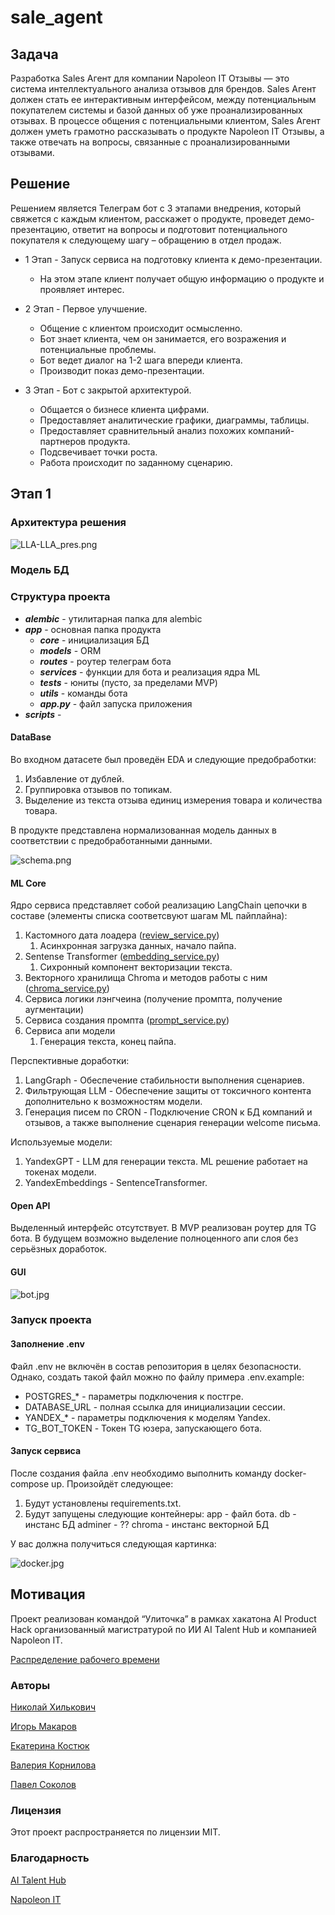 # sale_agent
## Задача

Разработка Sales Агент для компании Napoleon IT Отзывы — это система интеллектуального анализа отзывов для брендов. 
Sales Агент должен стать ее интерактивным интерфейсом, между потенциальным покупателем системы и базой данных об уже 
проанализированных отзывах. В процессе общения с потенциальными клиентом, Sales Агент должен уметь грамотно рассказывать 
о продукте Napoleon IT Отзывы, а также отвечать на вопросы, связанные с проанализированными отзывами.

## Решение

Решением является Телеграм бот с 3 этапами внедрения, который свяжется с каждым клиентом, расскажет о продукте, 
проведет демо-презентацию, ответит на вопросы и подготовит потенциального покупателя к следующему шагу – обращению в 
отдел продаж.

- 1 Этап - Запуск сервиса на подготовку клиента к демо-презентации. 
  - На этом этапе клиент получает общую информацию о продукте и проявляет интерес.

- 2 Этап - Первое улучшение. 
  - Общение с клиентом происходит осмысленно. 
  - Бот знает клиента, чем он занимается, его возражения и потенциальные проблемы. 
  - Бот ведет диалог на 1-2 шага впереди клиента. 
  - Производит показ демо-презентации.

- 3 Этап - Бот с закрытой архитектурой. 
  - Общается о бизнесе клиента цифрами. 
  - Предоставляет аналитические графики, диаграммы, таблицы. 
  - Предоставляет сравнительный анализ похожих компаний-партнеров продукта. 
  - Подсвечивает точки роста. 
  - Работа происходит по заданному сценарию.

## Этап 1

### Архитектура решения
![LLA-LLA_pres.png](readme_files%2FLLA-LLA_pres.png)

### Модель БД


### Структура проекта
- **_alembic_** - утилитарная папка для alembic
- **_app_** - основная папка продукта
  - **_core_** - инициализация БД
  - **_models_** - ORM
  - **_routes_** - роутер телеграм бота
  - **_services_** - функции для бота и реализация ядра ML
  - **_tests_** - юниты (пусто, за пределами MVP)
  - **_utils_** - команды бота
  - **_app.py_** - файл запуска приложения
- **_scripts_** - 

#### DataBase
Во входном датасете был проведён EDA и следующие предобработки:
1. Избавление от дублей.
2. Группировка отзывов по топикам.
3. Выделение из текста отзыва единиц измерения товара и количества товара.

В продукте представлена нормализованная модель данных в соответствии с предобработанными данными.

![schema.png](readme_files%2Fschema.png)

#### ML Core
Ядро сервиса представляет собой реализацию LangChain цепочки в составе (элементы списка соответсвуют шагам ML пайплайна):
1. Кастомного дата лоадера ([review_service.py](app%2Fservices%2Freview_service.py))
   1. Асинхронная загрузка данных, начало пайпа.
2. Sentense Transformer ([embedding_service.py](app%2Fservices%2Fembedding_service.py))
   1. Сихронный компонент векторизации текста.
3. Векторного хранилища Chroma и методов работы с ним ([chroma_service.py](app%2Fservices%2Fchroma_service.py))
4. Сервиса логики лэнгчеина (получение промпта, получение аугментации)
5. Сервиса создания промпта ([prompt_service.py](app%2Fservices%2Fprompt_service.py))
6. Сервиса апи модели
   1. Генерация текста, конец пайпа.

Перспективные доработки:
1. LangGraph - Обеспечение стабильности выполнения сценариев.
2. Фильтрующая LLM - Обеспечение защиты от токсичного контента дополнительно к возможностям модели.
3. Генерация писем по CRON - Подключение CRON к БД компаний и отзывов, а также выполнение сценария генерации welcome письма.

Используемые модели:
1. YandexGPT - LLM для генерации текста. ML решение работает на токенах модели.
2. YandexEmbeddings - SentenceTransformer.

#### Open API
Выделенный интерфейс отсутствует. В MVP реализован роутер для TG бота. 
В будущем возможно выделение полноценного апи слоя без серьёзных доработок. 

#### GUI
![bot.jpg](readme_files%2Fbot.jpg)

### Запуск проекта
#### Заполнение .env
Файл .env не включён в состав репозитория в целях безопасности. Однако, создать такой файл можно по файлу примера .env.example:
- POSTGRES_* - параметры подключения к постгре.
- DATABASE_URL - полная ссылка для инициализации сессии.
- YANDEX_* - параметры подключения к моделям Yandex.
- TG_BOT_TOKEN - Токен TG юзера, запускающего бота.

#### Запуск сервиса
После создания файла .env необходимо выполнить команду docker-compose up. Произойдёт следующее:

1. Будут установлены requirements.txt.
2. Будут запущены следующие контейнеры:
app - файл бота.
db - инстанс БД
adminer - ??
chroma - инстанс векторной БД

У вас должна получиться следующая картинка:

![docker.jpg](readme_files%2Fdocker.jpg)

## Мотивация

Проект реализован командой “Улиточка” в рамках хакатона AI Product Hack организованный магистратурой по ИИ AI Talent Hub и компанией Napoleon IT.

[Распределение рабочего времени](https://wiki.yandex.ru/homepage/proekt-sale-agent/plan-zadach-i-vremeni/)

### Авторы

[Николай Хилькович](https://t.me/HIKKI010)

[Игорь Макаров](https://t.me/qeshtir)

[Екатерина Костюк](https://t.me/Jenova_13)

[Валерия Корнилова](https://t.me/va_vak)

[Павел Соколов](https://t.me/SPI_q)

### Лицензия

Этот проект распространяется по лицензии MIT.

### Благодарность

[AI Talent Hub](https://ai.itmo.ru/)

[Napoleon IT](https://napoleonit.ru/)
